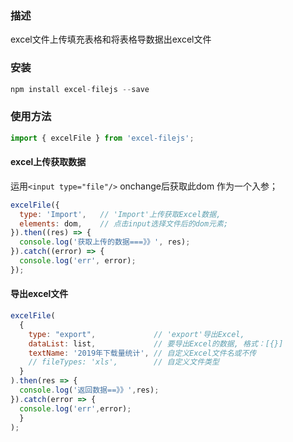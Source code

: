 ### 描述

excel文件上传填充表格和将表格导数据出excel文件

### 安装

``` javascript
npm install excel-filejs --save
```  

### 使用方法

``` javascript
import { excelFile } from 'excel-filejs';
```

#### excel上传获取数据 

运用`<input type="file"/>` onchange后获取此dom 作为一个入参；

``` javascript
excelFile({
  type: 'Import',   // 'Import'上传获取Excel数据,
  elements: dom,    // 点击input选择文件后的dom元素;
}).then((res) => {
  console.log('获取上传的数据===》》', res);
}).catch((error) => {
  console.log('err', error);
});
```

#### 导出excel文件

``` javascript
excelFile(
  {
    type: "export",             // 'export'导出Excel,
    dataList: list,             // 要导出Excel的数据, 格式：[{}]
    textName: '2019年下载量统计', // 自定义Excel文件名或不传
    // fileTypes: 'xls',        // 自定义文件类型
  }
).then(res => {
  console.log('返回数据==》》',res);
}).catch(error => {
  console.log('err',error);
  }
);
```